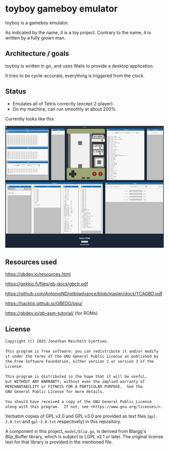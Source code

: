 # toyboy gameboy emulator

toyboy is a gameboy emulator.

As indicated by the name, it is a toy project. 
Contrary to the name, it is written by a fully grown man.

## Architecture / goals

toyboy is written in go, and uses Wails to provide a desktop application.

It tries to be cycle-accurate, everything is triggered from the clock.

## Status

- Emulates all of Tetris correctly (except 2-player)
- On my machine, can run smoothly at about 200%

Currently looks like this

![](screenshot.png)

## Resources used

https://gbdev.io/resources.html

https://gekkio.fi/files/gb-docs/gbctr.pdf

https://github.com/AntonioND/giibiiadvance/blob/master/docs/TCAGBD.pdf

https://hacktix.github.io/GBEDG/ppu/

https://gbdev.io/gb-asm-tutorial/ (for ROMs)

## License

```
Copyright (C) 2025 Jonathan Reichelt Gjertsen.

This program is free software: you can redistribute it and/or modify it under the terms of the GNU General Public License as published by the Free Software Foundation, either version 2 or version 3 of the License.

This program is distributed in the hope that it will be useful,
but WITHOUT ANY WARRANTY; without even the implied warranty of
MERCHANTABILITY or FITNESS FOR A PARTICULAR PURPOSE.  See the
GNU General Public License for more details.

You should have received a copy of the GNU General Public License
along with this program.  If not, see <https://www.gnu.org/licenses/>.
```

Verbatim copies of GPL v2.0 and GPL v3.0 are provided as text files (`gpl-2.0.txt` and `gpl-3.0.txt` respectively) in this repository.

A component in this project, `model/blip.go`, is derived from Blargg's Blip_Buffer library, which is subject to LGPL v2.1 or later. The original license text for that library is provided in the mentioned file.
